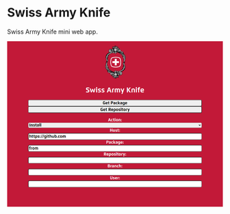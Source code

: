 # Swiss Army Knife
Swiss Army Knife mini web app.

![Collage](https://github.com/infofintech/swiss/blob/main/swissknife.desktop.png?raw=true)
